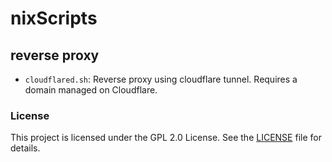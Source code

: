 # nixScripts

## reverse proxy

- `cloudflared.sh`: Reverse proxy using cloudflare tunnel. Requires a domain managed on Cloudflare.

### License

This project is licensed under the GPL 2.0 License. See the [LICENSE](LICENSE) file for details.
